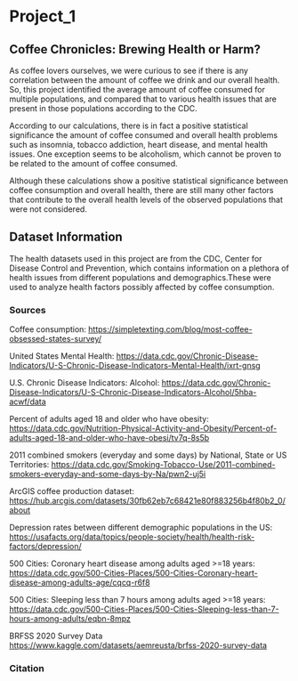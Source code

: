 # Project_1

## Coffee Chronicles: Brewing Health or Harm?

As coffee lovers ourselves, we were curious to see if there is any correlation between the amount of coffee we drink and our overall health. So, this project identified the average amount of coffee consumed for multiple populations, and compared that to various health issues that are present in those populations according to the CDC. 

According to our calculations, there is in fact a positive statistical significance the amount of coffee consumed and overall health problems such as insomnia, tobacco addiction, heart disease, and mental health issues. One exception seems to be alcoholism, which cannot be proven to be related to the amount of coffee consumed. 

Although these calculations show a positive statistical significance between coffee consumption and overall health, there are still many other factors that contribute to the overall health levels of the observed populations that were not considered.

## Dataset Information

The health datasets used in this project are from the CDC, Center for Disease Control and Prevention, which contains information on a plethora of health issues from different populations and demographics.These were used to analyze health factors possibly affected by coffee consumption.

### Sources

Coffee consumption: 
https://simpletexting.com/blog/most-coffee-obsessed-states-survey/

United States Mental Health: 
https://data.cdc.gov/Chronic-Disease-Indicators/U-S-Chronic-Disease-Indicators-Mental-Health/ixrt-gnsg

U.S. Chronic Disease Indicators: Alcohol:
https://data.cdc.gov/Chronic-Disease-Indicators/U-S-Chronic-Disease-Indicators-Alcohol/5hba-acwf/data

Percent of adults aged 18 and older who have obesity:
https://data.cdc.gov/Nutrition-Physical-Activity-and-Obesity/Percent-of-adults-aged-18-and-older-who-have-obesi/tv7q-8s5b

2011 combined smokers (everyday and some days) by National, State or US Territories:
https://data.cdc.gov/Smoking-Tobacco-Use/2011-combined-smokers-everyday-and-some-days-by-Na/pwn2-uj5i

ArcGIS coffee production dataset:
https://hub.arcgis.com/datasets/30fb62eb7c68421e80f883256b4f80b2_0/about

Depression rates between different demographic populations in the US:
https://usafacts.org/data/topics/people-society/health/health-risk-factors/depression/ 

500 Cities: Coronary heart disease among adults aged >=18 years:
https://data.cdc.gov/500-Cities-Places/500-Cities-Coronary-heart-disease-among-adults-age/cqcq-r6f8 

500 Cities: Sleeping less than 7 hours among adults aged >=18 years:
https://data.cdc.gov/500-Cities-Places/500-Cities-Sleeping-less-than-7-hours-among-adults/eqbn-8mpz

BRFSS 2020 Survey Data
https://www.kaggle.com/datasets/aemreusta/brfss-2020-survey-data


### Citation

